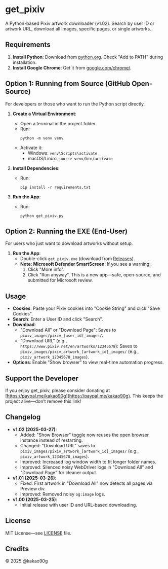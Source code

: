 # get_pixiv
A Python-based Pixiv artwork downloader (v1.02). Search by user ID or artwork URL, download all images, specific pages, or single artworks.

## Requirements
1. **Install Python**: Download from [python.org](https://www.python.org/). Check "Add to PATH" during installation.
2. **Install Google Chrome**: Get it from [google.com/chrome/](https://www.google.com/chrome/).

## Option 1: Running from Source (GitHub Open-Source)
For developers or those who want to run the Python script directly.

1. **Create a Virtual Environment**:
   - Open a terminal in the project folder.
   - Run:
     ```
     python -m venv venv
     ```
   - Activate it:
     - Windows: `venv\Scripts\activate`
     - macOS/Linux: `source venv/bin/activate`

2. **Install Dependencies**:
   - Run:
     ```
     pip install -r requirements.txt
     ```

3. **Run the App**:
   - Run:
     ```
     python get_pixiv.py
     ```

## Option 2: Running the EXE (End-User)
For users who just want to download artworks without setup.

1. **Run the App**:
   - Double-click `get_pixiv.exe` (download from [Releases](https://github.com/kakao90g/get_pixiv/releases)).
   - **Note: Microsoft Defender SmartScreen**: If you see a warning:
     1. Click "More info".
     2. Click "Run anyway".
     This is a new app—safe, open-source, and submitted for Microsoft review.

## Usage
- **Cookies**: Paste your Pixiv cookies into "Cookie String" and click "Save Cookies".
- **Search**: Enter a User ID and click "Search".
- **Download**: 
  - "Download All" or "Download Page": Saves to `pixiv_images/pixiv_[user_id]_images/`.
  - "Download URL" (e.g., `https://www.pixiv.net/en/artworks/12345678`): Saves to `pixiv_images/pixiv_artwork_[artwork_id]_images/` (e.g., `pixiv_artwork_12345678_images`).
- **Options**: Enable "Show browser" to view real-time automation progress.

## Support the Developer
If you enjoy get_pixiv, please consider donating at [https://paypal.me/kakao90g](https://paypal.me/kakao90g). This keeps the project alive—don’t remove this link!

## Changelog
- **v1.02 (2025-03-27)**:
  - Added: "Show Browser" toggle now reuses the open browser instance instead of restarting.
  - Changed: "Download URL" saves to `pixiv_images/pixiv_artwork_[artwork_id]_images/` (e.g., `pixiv_artwork_12345678_images`).
  - Improved: Increased log window width to fit longer folder names.
  - Improved: Silenced noisy WebDriver logs in "Download All" and "Download Page" for cleaner output.
- **v1.01 (2025-03-26)**:
  - Fixed: First artwork in "Download All" now detects all pages via Preview div.
  - Improved: Removed noisy `og:image` logs.
- **v1.00 (2025-03-25)**:
  - Initial release with user ID and URL-based downloading.

## License
MIT License—see [LICENSE](LICENSE) file.

## Credits
© 2025 @kakao90g